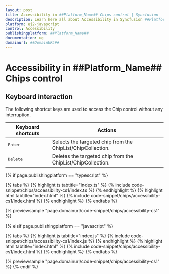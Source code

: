 ```yaml
---
layout: post
title: Accessibility in ##Platform_Name## Chips control | Syncfusion
description: Learn here all about Accessibility in Syncfusion ##Platform_Name## Chips control of Syncfusion Essential JS 2 and more.
platform: ej2-javascript
control: Accessibility 
publishingplatform: ##Platform_Name##
documentation: ug
domainurl: ##DomainURL##
---
```


# Accessibility in ##Platform_Name## Chips control

## Keyboard interaction

The following shortcut keys are used to access the Chip control without any interruption.

| Keyboard shortcuts | Actions |
|------------|-------------------|
| <kbd>Enter</kbd> | Selects the targeted chip from the ChipList/ChipCollection. |
| <kbd>Delete</kbd> | Deletes the targeted chip from the ChipList/ChipCollection. |

{% if page.publishingplatform == "typescript" %}

 {% tabs %}
{% highlight ts tabtitle="index.ts" %}
{% include code-snippet/chips/accessibility-cs1/index.ts %}
{% endhighlight %}
{% highlight html tabtitle="index.html" %}
{% include code-snippet/chips/accessibility-cs1/index.html %}
{% endhighlight %}
{% endtabs %}
        
{% previewsample "page.domainurl/code-snippet/chips/accessibility-cs1" %}

{% elsif page.publishingplatform == "javascript" %}

{% tabs %}
{% highlight js tabtitle="index.js" %}
{% include code-snippet/chips/accessibility-cs1/index.js %}
{% endhighlight %}
{% highlight html tabtitle="index.html" %}
{% include code-snippet/chips/accessibility-cs1/index.html %}
{% endhighlight %}
{% endtabs %}

{% previewsample "page.domainurl/code-snippet/chips/accessibility-cs1" %}
{% endif %}